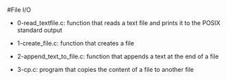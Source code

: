 #File I/O
- 0-read_textfile.c: function that reads a text file and prints it to the POSIX standard output

- 1-create_file.c: function that creates a file

- 2-append_text_to_file.c: function that appends a text at the end of a file

- 3-cp.c: program that copies the content of a file to another file
